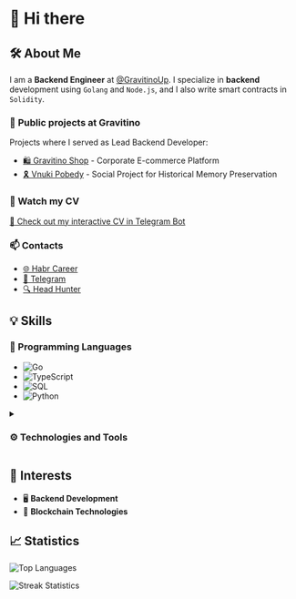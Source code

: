 # 👋 Hi there

## 🛠 About Me

I am a **Backend Engineer** at [@GravitinoUp](https://github.com/gravitinoUp/). I specialize in **backend** development using `Golang` and `Node.js`, and I also write smart contracts in `Solidity`.

### 🏢 **Public** projects at **Gravitino**

Projects where I served as Lead Backend Developer:

- [🛍️ Gravitino Shop](https://shop.gravitino.ru/) - Corporate E-commerce Platform
- [🎗️ Vnuki Pobedy](https://vnuki-pobedy.ru/) - Social Project for Historical Memory Preservation

### 👀 Watch my CV

[🤖 Check out my interactive CV in Telegram Bot](https://t.me/dmaksim_cv_bot)

### 📫 Contacts

- [🌐 Habr Career](https://career.habr.com/idmaksim)
- [💬 Telegram](https://t.me/idmksim)
- [🔍 Head Hunter](https://hh.ru/resume/2cab0c6eff0dc71c610039ed1f796744f754159)

## 💡 Skills

### 📝 Programming Languages

- ![Go](https://img.shields.io/badge/Go-%2300ADD8.svg?style=for-the-badge&logo=go&logoColor=white)
- ![TypeScript](https://img.shields.io/badge/TypeScript-%23007ACC.svg?style=for-the-badge&logo=typescript&logoColor=white)
- ![SQL](https://img.shields.io/badge/SQL-blue?style=for-the-badge&logo=sql&logoColor=white)
- ![Python](https://img.shields.io/badge/Python-3670A0?style=for-the-badge&logo=python&logoColor=ffdd54)

<details>
<summary><h3>⚙️ Technologies and Tools</h3></summary>

#### Backend Libs/Frameworks

- ![NestJS](https://img.shields.io/badge/NestJS-%23E0234E.svg?style=for-the-badge&logo=nestjs&logoColor=white)
- ![Echo](https://img.shields.io/badge/Echo-%2300ADD8?style=for-the-badge&logo=echo&logoColor=white)
- ![Gin](https://img.shields.io/badge/Gin-%2300ADD8?style=for-the-badge&logo=gin&logoColor=white)
- ![Node.js](https://img.shields.io/badge/node.js-6DA55F?style=for-the-badge&logo=node.js&logoColor=white)

#### Databases

- ![Postgres](https://img.shields.io/badge/postgres-%23316192.svg?style=for-the-badge&logo=postgresql&logoColor=white)
- ![MongoDB](https://img.shields.io/badge/MongoDB-%234ea94b.svg?style=for-the-badge&logo=mongodb&logoColor=white)
- ![Redis](https://img.shields.io/badge/Redis-%23DD0031.svg?style=for-the-badge&logo=redis&logoColor=white)
- ![Elasticsearch](https://img.shields.io/badge/Elasticsearch-%230377CC.svg?style=for-the-badge&logo=elasticsearch&logoColor=white)

#### ORM

- ![Prisma](https://img.shields.io/badge/Prisma-3982CE?style=for-the-badge&logo=Prisma&logoColor=white)
- ![TypeORM](https://img.shields.io/badge/TypeORM-%23323330.svg?style=for-the-badge&logo=typeorm&logoColor=white)
- ![Mongoose](https://img.shields.io/badge/Mongoose-%234aa94b.svg?style=for-the-badge&logo=mongoose&logoColor=white)
- ![GORM](https://img.shields.io/badge/GORM-%230077CC.svg?style=for-the-badge&logo=go&logoColor=white)

#### Message Brokers

- ![RabbitMQ](https://img.shields.io/badge/RabbitMQ-FF6600?style=for-the-badge&logo=rabbitmq&logoColor=white)
- ![Apache Kafka](https://img.shields.io/badge/Apache%20Kafka-000?style=for-the-badge&logo=apachekafka)

#### Tools

- ![Docker](https://img.shields.io/badge/Docker-%230db7ed.svg?style=for-the-badge&logo=docker&logoColor=white)
- ![Git](https://img.shields.io/badge/Git-%23F05033.svg?style=for-the-badge&logo=git&logoColor=white)
- ![Postman](https://img.shields.io/badge/Postman-FF6C37?style=for-the-badge&logo=postman&logoColor=white)
- ![Swagger](https://img.shields.io/badge/Swagger-%23Clojure?style=for-the-badge&logo=swagger&logoColor=white)

#### Other Technologies

- ![JWT](https://img.shields.io/badge/JWT-black?style=for-the-badge&logo=JSON%20web%20tokens)
- ![OAuth2](https://img.shields.io/badge/OAuth2-%237159c1.svg?style=for-the-badge&logo=oauth2&logoColor=white)
- ![Socket.io](https://img.shields.io/badge/Socket.io-black?style=for-the-badge&logo=socket.io&badgeColor=010101)
- ![Websockets](https://img.shields.io/badge/Websockets-1f425f?style=for-the-badge&logo=websockets&logoColor=white)
- ![Ethers.js](https://img.shields.io/badge/Ethers.js-000000?style=for-the-badge&logo=ethersdotjs&logoColor=white)
- ![Web3.js](https://img.shields.io/badge/Web3.js-F16822?style=for-the-badge&logo=web3.js&logoColor=white)
- ![GraphQL](https://img.shields.io/badge/GraphQL-E10098?style=for-the-badge&logo=graphql&logoColor=white)

#### Testing

- ![Jest](https://img.shields.io/badge/Jest-%23C21325?style=for-the-badge&logo=jest&logoColor=white)
- ![Pytest](https://img.shields.io/badge/Pytest-FF6347?style=for-the-badge&logo=pytest&logoColor=white)

</details>

## 🚀 Interests

- 🖥 **Backend Development**
- 🔗 **Blockchain Technologies**

## 📈 Statistics

![Top Languages](https://github-readme-stats.vercel.app/api/top-langs/?username=idmaksim&theme=dark&hide_border=false&include_all_commits=false&count_private=false&layout=compact)

![Streak Statistics](https://github-readme-streak-stats.herokuapp.com/?user=idmaksim&theme=dark&hide_border=false)
